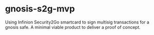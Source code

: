 # gnosis-s2g-mvp

Using Infinion Security2Go smartcard to sign multisig transactions for a gnosis safe.
A minimal viable product to deliver a proof of concept.
